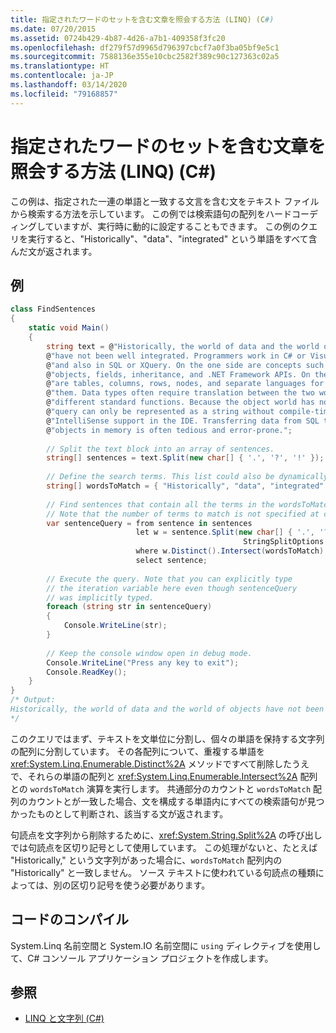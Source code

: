 ```yaml
---
title: 指定されたワードのセットを含む文章を照会する方法 (LINQ) (C#)
ms.date: 07/20/2015
ms.assetid: 0724b429-4b87-4d26-a7b1-409358f3fc20
ms.openlocfilehash: df279f57d9965d796397cbcf7a0f3ba05bf9e5c1
ms.sourcegitcommit: 7588136e355e10cbc2582f389c90c127363c02a5
ms.translationtype: HT
ms.contentlocale: ja-JP
ms.lasthandoff: 03/14/2020
ms.locfileid: "79168857"
---
```

# <a name="how-to-query-for-sentences-that-contain-a-specified-set-of-words-linq-c"></a>指定されたワードのセットを含む文章を照会する方法 (LINQ) (C#)
この例は、指定された一連の単語と一致する文言を含む文をテキスト ファイルから検索する方法を示しています。 この例では検索語句の配列をハードコーディングしていますが、実行時に動的に設定することもできます。 この例のクエリを実行すると、"Historically"、"data"、"integrated" という単語をすべて含んだ文が返されます。  
  
## <a name="example"></a>例  
  
```csharp  
class FindSentences  
{  
    static void Main()  
    {  
        string text = @"Historically, the world of data and the world of objects " +  
        @"have not been well integrated. Programmers work in C# or Visual Basic " +  
        @"and also in SQL or XQuery. On the one side are concepts such as classes, " +  
        @"objects, fields, inheritance, and .NET Framework APIs. On the other side " +  
        @"are tables, columns, rows, nodes, and separate languages for dealing with " +  
        @"them. Data types often require translation between the two worlds; there are " +  
        @"different standard functions. Because the object world has no notion of query, a " +  
        @"query can only be represented as a string without compile-time type checking or " +  
        @"IntelliSense support in the IDE. Transferring data from SQL tables or XML trees to " +  
        @"objects in memory is often tedious and error-prone.";  
  
        // Split the text block into an array of sentences.  
        string[] sentences = text.Split(new char[] { '.', '?', '!' });  
  
        // Define the search terms. This list could also be dynamically populated at runtime.  
        string[] wordsToMatch = { "Historically", "data", "integrated" };  
  
        // Find sentences that contain all the terms in the wordsToMatch array.  
        // Note that the number of terms to match is not specified at compile time.  
        var sentenceQuery = from sentence in sentences  
                            let w = sentence.Split(new char[] { '.', '?', '!', ' ', ';', ':', ',' },  
                                                    StringSplitOptions.RemoveEmptyEntries)  
                            where w.Distinct().Intersect(wordsToMatch).Count() == wordsToMatch.Count()  
                            select sentence;  
  
        // Execute the query. Note that you can explicitly type  
        // the iteration variable here even though sentenceQuery  
        // was implicitly typed.
        foreach (string str in sentenceQuery)  
        {  
            Console.WriteLine(str);  
        }  
  
        // Keep the console window open in debug mode.  
        Console.WriteLine("Press any key to exit");  
        Console.ReadKey();  
    }  
}  
/* Output:  
Historically, the world of data and the world of objects have not been well integrated  
*/  
```  
  
 このクエリではまず、テキストを文単位に分割し、個々の単語を保持する文字列の配列に分割しています。 その各配列について、重複する単語を <xref:System.Linq.Enumerable.Distinct%2A> メソッドですべて削除したうえで、それらの単語の配列と <xref:System.Linq.Enumerable.Intersect%2A> 配列との `wordsToMatch` 演算を実行します。 共通部分のカウントと `wordsToMatch` 配列のカウントとが一致した場合、文を構成する単語内にすべての検索語句が見つかったものとして判断され、該当する文が返されます。  
  
 句読点を文字列から削除するために、<xref:System.String.Split%2A> の呼び出しでは句読点を区切り記号として使用しています。 この処理がないと、たとえば "Historically," という文字列があった場合に、`wordsToMatch` 配列内の "Historically" と一致しません。 ソース テキストに使われている句読点の種類によっては、別の区切り記号を使う必要があります。  
  
## <a name="compiling-the-code"></a>コードのコンパイル  
System.Linq 名前空間と System.IO 名前空間に `using` ディレクティブを使用して、C# コンソール アプリケーション プロジェクトを作成します。

## <a name="see-also"></a>参照

- [LINQ と文字列 (C#)](./linq-and-strings.md)
